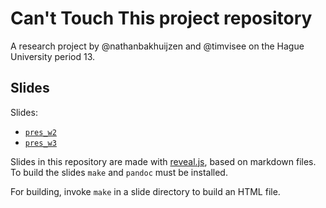 # Can't Touch This project repository
A research project by @nathanbakhuijzen and @timvisee on the Hague University
period 13.

## Slides
Slides:
- [`pres_w2`](https://timvisee.gitlab.io/cant-touch-this-project/pres_w2/index.html)
- [`pres_w3`](https://timvisee.gitlab.io/cant-touch-this-project/pres_w3/index.html)

Slides in this repository are made with [reveal.js][revealjs], based on markdown
files.
To build the slides `make` and `pandoc` must be installed.

For building, invoke `make` in a slide directory to build an HTML file.


[revealjs]: https://revealjs.com/
